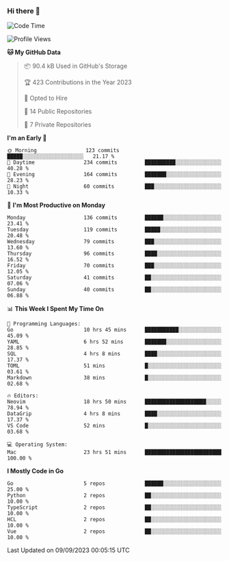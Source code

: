 ### Hi there 👋
<!--![visitors](https://visitor-badge.glitch.me/badge?page_id=d0zingcat)-->
<!--
**d0zingcat/d0zingcat** is a ✨ _special_ ✨ repository because its `README.md` (this file) appears on your GitHub profile.

Here are some ideas to get you started:

- 🔭 I’m currently working on ...
- 🌱 I’m currently learning ...
- 👯 I’m looking to collaborate on ...
- 🤔 I’m looking for help with ...
- 💬 Ask me about ...
- 📫 How to reach me: ...
- 😄 Pronouns: ...
- ⚡ Fun fact: ...
-->
<!--START_SECTION:waka-->
![Code Time](http://img.shields.io/badge/Code%20Time-3%2C027%20hrs%2017%20mins-blue)

![Profile Views](http://img.shields.io/badge/Profile%20Views-0-blue)

**🐱 My GitHub Data** 

> 📦 90.4 kB Used in GitHub's Storage 
 > 
> 🏆 423 Contributions in the Year 2023
 > 
> 💼 Opted to Hire
 > 
> 📜 14 Public Repositories 
 > 
> 🔑 7 Private Repositories 
 > 
**I'm an Early 🐤** 

```text
🌞 Morning                123 commits         █████░░░░░░░░░░░░░░░░░░░░   21.17 % 
🌆 Daytime                234 commits         ██████████░░░░░░░░░░░░░░░   40.28 % 
🌃 Evening                164 commits         ███████░░░░░░░░░░░░░░░░░░   28.23 % 
🌙 Night                  60 commits          ███░░░░░░░░░░░░░░░░░░░░░░   10.33 % 
```
📅 **I'm Most Productive on Monday** 

```text
Monday                   136 commits         ██████░░░░░░░░░░░░░░░░░░░   23.41 % 
Tuesday                  119 commits         █████░░░░░░░░░░░░░░░░░░░░   20.48 % 
Wednesday                79 commits          ███░░░░░░░░░░░░░░░░░░░░░░   13.60 % 
Thursday                 96 commits          ████░░░░░░░░░░░░░░░░░░░░░   16.52 % 
Friday                   70 commits          ███░░░░░░░░░░░░░░░░░░░░░░   12.05 % 
Saturday                 41 commits          ██░░░░░░░░░░░░░░░░░░░░░░░   07.06 % 
Sunday                   40 commits          ██░░░░░░░░░░░░░░░░░░░░░░░   06.88 % 
```


📊 **This Week I Spent My Time On** 

```text
💬 Programming Languages: 
Go                       10 hrs 45 mins      ███████████░░░░░░░░░░░░░░   45.09 % 
YAML                     6 hrs 52 mins       ███████░░░░░░░░░░░░░░░░░░   28.85 % 
SQL                      4 hrs 8 mins        ████░░░░░░░░░░░░░░░░░░░░░   17.37 % 
TOML                     51 mins             █░░░░░░░░░░░░░░░░░░░░░░░░   03.61 % 
Markdown                 38 mins             █░░░░░░░░░░░░░░░░░░░░░░░░   02.68 % 

🔥 Editors: 
Neovim                   18 hrs 50 mins      ████████████████████░░░░░   78.94 % 
DataGrip                 4 hrs 8 mins        ████░░░░░░░░░░░░░░░░░░░░░   17.37 % 
VS Code                  52 mins             █░░░░░░░░░░░░░░░░░░░░░░░░   03.68 % 

💻 Operating System: 
Mac                      23 hrs 51 mins      █████████████████████████   100.00 % 
```

**I Mostly Code in Go** 

```text
Go                       5 repos             ██████░░░░░░░░░░░░░░░░░░░   25.00 % 
Python                   2 repos             ██░░░░░░░░░░░░░░░░░░░░░░░   10.00 % 
TypeScript               2 repos             ██░░░░░░░░░░░░░░░░░░░░░░░   10.00 % 
HCL                      2 repos             ██░░░░░░░░░░░░░░░░░░░░░░░   10.00 % 
Vue                      2 repos             ██░░░░░░░░░░░░░░░░░░░░░░░   10.00 % 
```




 Last Updated on 09/09/2023 00:05:15 UTC
<!--END_SECTION:waka-->

